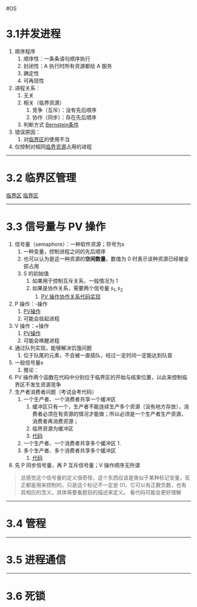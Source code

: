 #OS


# 3.1并发进程
1. 顺序程序
	1. 顺序性：一条条语句顺序执行
	2. 封闭性：A 执行时所有资源都给 A 服务
	3. 确定性
	4. 可再现性
2. 进程关系：
	1. 无关
	2. 相关（临界资源）
		1. 竞争（互斥）：没有先后顺序
		2. 协作（同步）：存在先后顺序
	3. 判断方式 [Bernstein条件](0-0名词解释/Bernstein条件.md)
3. 错误原因：
	1. 对[临界区](0-0名词解释/临界区.md)的使用不当
4. 仅控制对相同[临界资源](0-0名词解释/临界资源.md)占用的进程

---
# 3.2 临界区管理
[临界区](0-0名词解释/临界区.md) [临界区](0-0名词解释/临界区.md)

---
# 3.3 信号量与 PV 操作
1. 信号量（semaphore）：一种软件资源；符号为s
	1. 一种变量，控制进程之间的先后顺序
	2. 也可以认为是这一种资源的**空闲数量**，数值为 0 时表示该种资源已经被全部占用
	3. S 的初始值
		1. 如果用于控制互斥关系，一般情况为 1
		2. 如果是协作关系，需要两个信号量 $s_1,s_2$
			1. [PV 操作协作关系代码实现](0-0名词解释/PV操作.md#^63bc8f)
2. P 操作：-操作
	1. [PV操作](0-0名词解释/PV操作.md)
	2. 可能会挂起进程
3. V 操作：+操作
	1. [PV操作](0-0名词解释/PV操作.md)
	2. 可能会唤醒进程
5. 通过队列实现，能够解决饥饿问题
	1. 位于队尾的元素，不会被一直插队，经过一定时间一定能达到队首
6. 一般信号量s
	1. 推论：
7. PV 操作两个函数在代码中分别位于临界区的开始与结束位置，以此来控制临界区不发生资源竞争
8. 生产者消费者问题（考试会考代码）
	1. 一个生产者、一个消费者共享一个缓冲区
		1. 缓冲区只有一个，生产者不能连续生产多个资源（没有地方存放），消费者必须在有资源的情况才能做；所以必须是一个生产者生产资源，消费者再消费资源；
		2. 临界资源为缓冲区
		3. [代码](生产者消费者.md#1)
	1. 一个生产者、一个消费者共享多个缓冲区
		1. 
	2. 多个生产者、多个消费者共享多个缓冲区
		1. [代码](生产者消费者.md#3)
9. 先 P 同步信号量，再 P 互斥信号量；V 操作顺序无所谓
> 总感觉这个信号量的定义很奇怪，这个东西应该是类似于某种标记变量，反正都是用来控制的，只是这个标记不一定是 01，它可以有正数负数，也有其相应的含义，具体需要看题目的描述来定义。
> 看代码可能会更好理解

---
# 3.4 管程

---
# 3.5 进程通信

---
# 3.6 死锁